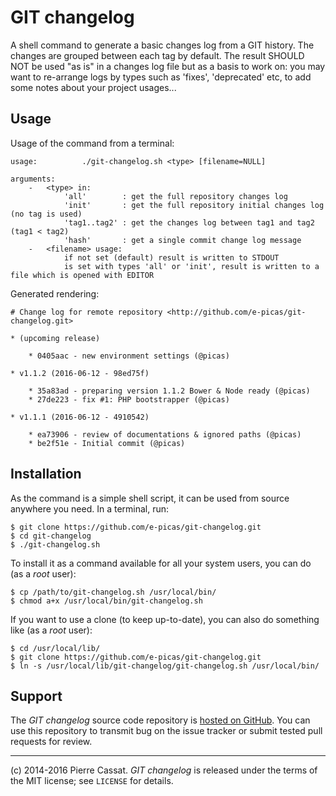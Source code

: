 GIT changelog
=============

A shell command to generate a basic changes log from a GIT history. The changes are grouped between each
tag by default. The result SHOULD NOT be used "as is" in a changes log file but as a basis to work on:
you may want to re-arrange logs by types such as 'fixes', 'deprecated' etc, to add some notes about 
your project usages...

Usage
-----

Usage of the command from a terminal:

    usage:          ./git-changelog.sh <type> [filename=NULL]

    arguments:
        -   <type> in:
                'all'        : get the full repository changes log
                'init'       : get the full repository initial changes log (no tag is used)
                'tag1..tag2' : get the changes log between tag1 and tag2 (tag1 < tag2)
                'hash'       : get a single commit change log message
        -   <filename> usage:
                if not set (default) result is written to STDOUT
                is set with types 'all' or 'init', result is written to a file which is opened with EDITOR

Generated rendering:

    # Change log for remote repository <http://github.com/e-picas/git-changelog.git>
    
    * (upcoming release)
    
        * 0405aac - new environment settings (@picas)
    
    * v1.1.2 (2016-06-12 - 98ed75f)
    
        * 35a83ad - preparing version 1.1.2 Bower & Node ready (@picas)
        * 27de223 - fix #1: PHP bootstrapper (@picas)
    
    * v1.1.1 (2016-06-12 - 4910542)
    
        * ea73906 - review of documentations & ignored paths (@picas)
        * be2f51e - Initial commit (@picas)

Installation
------------

As the command is a simple shell script, it can be used from source anywhere you need.
In a terminal, run:

    $ git clone https://github.com/e-picas/git-changelog.git
    $ cd git-changelog
    $ ./git-changelog.sh

To install it as a command available for all your system users, you can do (as a *root* user):

    $ cp /path/to/git-changelog.sh /usr/local/bin/
    $ chmod a+x /usr/local/bin/git-changelog.sh

If you want to use a clone (to keep up-to-date), you can also do something like (as a *root* user):

    $ cd /usr/local/lib/
    $ git clone https://github.com/e-picas/git-changelog.git
    $ ln -s /usr/local/lib/git-changelog/git-changelog.sh /usr/local/bin/

Support
-------

The *GIT changelog* source code repository is [hosted on GitHub](https://github.com/e-picas/git-changelog).
You can use this repository to transmit bug on the issue tracker or submit tested pull requests for review.

---

(c) 2014-2016 Pierre Cassat. *GIT changelog* is released under the terms of the MIT license; see `LICENSE` for details.
